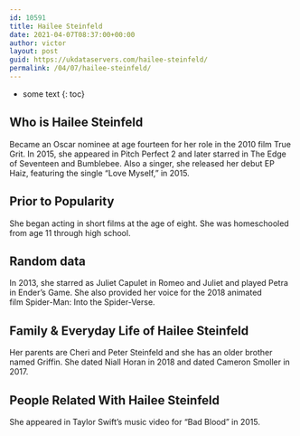 ```yaml
---
id: 10591
title: Hailee Steinfeld
date: 2021-04-07T08:37:00+00:00
author: victor
layout: post
guid: https://ukdataservers.com/hailee-steinfeld/
permalink: /04/07/hailee-steinfeld/
---
```


* some text
{: toc}


## Who is Hailee Steinfeld



Became an Oscar nominee at age fourteen for her role in the 2010 film True Grit. In 2015, she appeared in Pitch Perfect 2 and later starred in The Edge of Seventeen and Bumblebee. Also a singer, she released her debut EP Haiz, featuring the single &#8220;Love Myself,&#8221; in 2015. 

                
                
                
## Prior to Popularity



She began acting in short films at the age of eight. She was homeschooled from age 11 through high school. 

                
                
                
## Random data



In 2013, she starred as Juliet Capulet in Romeo and Juliet and played Petra in Ender&#8217;s Game. She also provided her voice for the 2018 animated film Spider-Man: Into the Spider-Verse.

                
                
                
## Family & Everyday Life of Hailee Steinfeld



Her parents are Cheri and Peter Steinfeld and she has an older brother named Griffin. She dated Niall Horan in 2018 and dated Cameron Smoller in 2017. 

                
                
                
## People Related With Hailee Steinfeld



She appeared in Taylor Swift&#8217;s music video for &#8220;Bad Blood&#8221; in 2015.

                
              
            
          
          
          